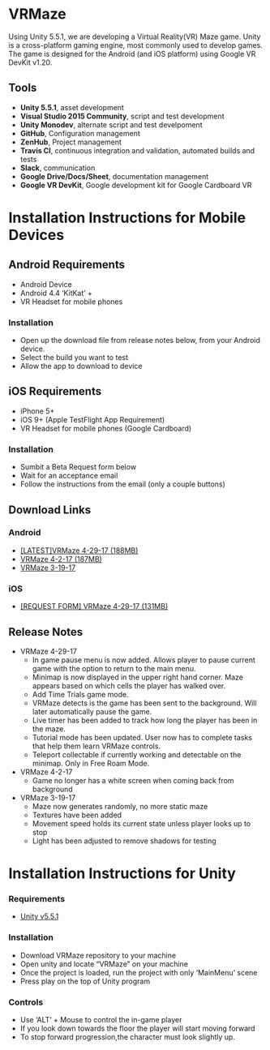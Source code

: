 # VRMaze

Using Unity 5.5.1, we are developing a Virtual Reality(VR) Maze game. Unity is a cross-platform gaming engine, most commonly used to develop games. The game is designed for the Android (and iOS platform) using Google VR DevKit v1.20.

## Tools 
- **Unity 5.5.1**, asset development
- **Visual Studio 2015 Community**, script and test development
- **Unity Monodev**, alternate script and test develpoment
- **GitHub**, Configuration management
- **ZenHub**, Project management
- **Travis CI**, continuous integration and validation, automated builds and tests
- **Slack**, communication
- **Google Drive/Docs/Sheet**,  documentation management
- **Google VR DevKit**, Google development kit for Google Cardboard VR

# Installation Instructions for Mobile Devices
## Android Requirements
- Android Device
- Android 4.4 ‘KitKat’ +
- VR Headset for mobile phones
### Installation
- Open up the download file from release notes below, from your Android device.
- Select the build you want to test
- Allow the app to download to device
## iOS Requirements
- iPhone 5+
- iOS 9+ (Apple TestFlight App Requirement)
- VR Headset for mobile phones (Google Cardboard)
### Installation
- Sumbit a Beta Request form below
- Wait for an acceptance email
- Follow the instructions from the email (only a couple buttons)
## Download Links
### Android
- [[LATEST]VRMaze 4-29-17 (188MB)](https://drive.google.com/open?id=0B89D1zEkAyAIYVdHZUV6NlRyOXM)
- [VRMaze 4-2-17 (187MB)](https://drive.google.com/open?id=0B62QyooVl2uabjBmb09VcUpodzA)
- [VRMaze 3-19-17](https://drive.google.com/open?id=0B62QyooVl2uadkxWblRYc3dTRTQ)
### iOS
- [[REQUEST FORM] VRMaze 4-29-17 (131MB)](https://goo.gl/forms/lHQVtI04ONB6boNi1)
## Release Notes
- VRMaze 4-29-17
	- In game pause menu is now added. Allows player to pause current game with the option to return to the main menu.
	- Minimap is now displayed in the upper right hand corner. Maze appears based on which cells the player has walked over.
	- Add Time Trials game mode.
	- VRMaze detects is the game has been sent to the background. Will later automatically pause the game.
	- Live timer has been added to track how long the player has been in the maze.
	- Tutorial mode has been updated. User now has to complete tasks that help them learn VRMaze controls.
	- Teleport collectable if currently working and detectable on the minimap. Only in Free Roam Mode.
- VRMaze 4-2-17
    - Game no longer has a white screen when coming back from background
- VRMaze 3-19-17
    - Maze now generates randomly, no more static maze
    - Textures have been added
    - Movement speed holds its current state unless player looks up to stop
    - Light has been adjusted to remove shadows for testing
 # Installation Instructions for Unity
### Requirements
- [Unity v5.5.1](https://unity3d.com/get-unity/download/archive?_ga=1.262415500.188541325.1488401089)
### Installation
- Download VRMaze repository to your machine
- Open unity and locate “VRMaze” on your machine
- Once the project is loaded, run the project with only ‘MainMenu’ scene
- Press play on the top of Unity program
### Controls
- Use ‘ALT‘ + Mouse to control the in-game player
- If you look down towards the floor the player will start moving forward
- To stop forward progression,the character must look slightly up.



